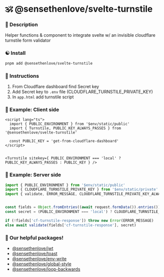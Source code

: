 # 🕉 @sensethenlove/svelte-turnstile


### 🙏 Description
Helper functions & component to integrate svelte w/ an invisible cloudflare turnstile form validator

### ☯️ Install
```bash
pnpm add @sensethenlove/svelte-turnstile
```

### 💛 Instructions
1. From Cloudflare dashboard find Secret key
1. Add Secret key to `.env` file (CLOUDFLARE_TURNSTILE_PRIVATE_KEY)
1. In `app.html` add turnstile script

### 🧡 Example: Client side
```svelte
<script lang="ts">
  import { PUBLIC_ENVIRONMENT } from '$env/static/public'
  import { Turnstile, PUBLIC_KEY_ALWAYS_PASSES } from '@sensethenlove/svelte-turnstile'

  const PUBLIC_KEY = 'get-from-cloudflare-dashboard'
</script>


<Turnstile sitekey={ PUBLIC_ENVIRONMENT === 'local' ? PUBLIC_KEY_ALWAYS_PASSES : PUBLIC_KEY } />
```

### 💙 Example: Server side
```ts
import { PUBLIC_ENVIRONMENT } from '$env/static/public'
import { CLOUDFLARE_TURNSTILE_PRIVATE_KEY } from '$env/static/private'
import { validate, ERROR_MESSAGE, CLOUDFLARE_TURNSTILE_PRIVATE_KEY_ALWAYS_PASSES } from '@sensethenlove/svelte-turnstile'


const fields = Object.fromEntries((await request.formData()).entries())
const secret = (PUBLIC_ENVIRONMENT === 'local') ? CLOUDFLARE_TURNSTILE_PRIVATE_KEY_ALWAYS_PASSES : CLOUDFLARE_TURNSTILE_PRIVATE_KEY

if (!fields['cf-turnstile-response']) throw new Error(ERROR_MESSAGE)
else await validate(fields['cf-turnstile-response'], secret)
```

### 💖 Our helpful packages!
* [@sensethenlove/jwt](https://www.npmjs.com/package/@sensethenlove/jwt)
* [@sensethenlove/toast](https://www.npmjs.com/package/@sensethenlove/toast)
* [@sensethenlove/env-write](https://www.npmjs.com/package/@sensethenlove/env-write)
* [@sensethenlove/global-style](https://www.npmjs.com/package/@sensethenlove/global-style)
* [@sensethenlove/loop-backwards](https://www.npmjs.com/package/@sensethenlove/loop-backwards)
